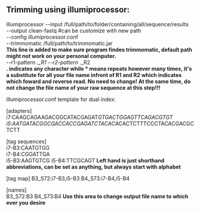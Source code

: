 ## Trimming using illumiprocessor:

illumiprocessor --input /full/path/to/folder/containing/all/sequence/results <br/>
--output clean-fastq #can be customize with new path <br/>
--config illumiprocessor.conf <br/> 
--trimmomatic /full/path/to/trimmomatic.jar <br/> 
**This line is added to make sure program findes trimmomatic, default path might not work on your personal computer.** <br/> 
--r1-pattern .*_R1 --r2-pattern .*_R2 <br/> 
**. indicates any character while * means repeats however many times, it's a substitute for all your file name infront of R1 and R2 which indicates which foward and reverse read. No need to change! At the same time, do not change the file name of your raw sequence at this step!!!**


illumiprocessor.conf template for dual index:

[adapters]
i7:CAAGCAGAAGACGGCATACGAGAT*GTGACTGGAGTTCAGACGTGT
i5:AATGATACGGCGACCACCGAGATCTACAC*ACACTCTTTCCCTACACGACGCTCTT

[tag sequences]  
i7-B3:CAATGTGG    
i7-B4:CGGATTGA   
i5-B3:AAGTGTCG
i5-B4:TTCGCAGT
**Left hand is just shorthand abbreviations, can be set as anything, but always start with alphabet**

[tag map]
B3_S72:i7-B3,i5-B3
B4_S73:i7-B4,i5-B4

[names]   
B3_S72:B3
B4_S73:B4
**Use this area to change output file name to which ever you desire**
